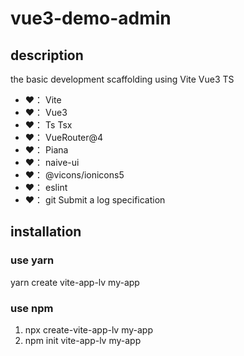 # vue3-demo-admin

## description

the basic development scaffolding using Vite Vue3 TS

- ❤️： Vite
- ❤️： Vue3
- ❤️： Ts Tsx
- ❤️： VueRouter@4
- ❤️： Piana
- ❤️： naive-ui
- ❤️： @vicons/ionicons5
- ❤️： eslint
- ❤️： git Submit a log specification

## installation

### use yarn

yarn create vite-app-lv my-app

### use npm

1. npx create-vite-app-lv my-app
2. npm init vite-app-lv my-app